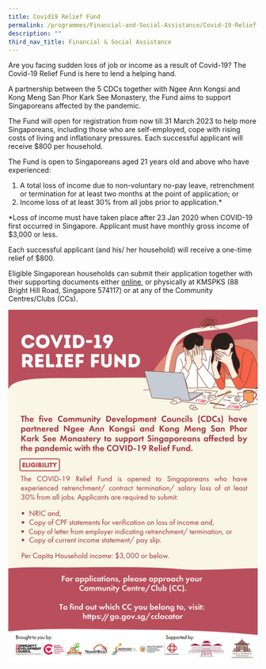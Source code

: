 ```yaml
---
title: Covid19 Relief Fund
permalink: /programmes/Financial-and-Social-Assistance/Covid-19-Relief-Fund
description: ""
third_nav_title: Financial & Social Assistance
---
```


Are you facing sudden loss of job or income as a result of Covid-19? The Covid-19 Relief Fund is here to lend a helping hand.

A partnership between the 5 CDCs together with Ngee Ann Kongsi and Kong Meng San Phor Kark See Monastery, the Fund aims to support Singaporeans affected by the pandemic.

The Fund will open for registration from now till 31 March 2023 to help more Singaporeans, including those who are self-employed, cope with rising costs of living and inflationary pressures. Each successful applicant will receive $800 per household. 

The Fund is open to Singaporeans aged 21 years old and above who have experienced:

1. A total loss of income due to non-voluntary no-pay leave, retrenchment or termination for at least two months at the point of application; or
2. Income loss of at least 30% from all jobs prior to application.*  

*Loss of income must have taken place after 23 Jan 2020 when COVID-19 first occurred in Singapore. Applicant must have monthly gross income of $3,000 or less.

Each successful applicant (and his/ her household) will receive a one-time relief of $800.

Eligible Singaporean households can submit their application together with their supporting documents either [online](https://form.gov.sg/#!/6246bdd6e4c02900120e27cf), or physically at KMSPKS (88 Bright Hill Road, Singapore 574117) or at any of the Community Centres/Clubs (CCs).

![](/images/Media%20Files%20for%20CARE/Covid-19%20Relief%20Fund%20Photo.png)
